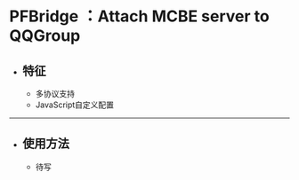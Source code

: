 # PFBridge ：Attach MCBE server to QQGroup
- ## 特征
   - 多协议支持
   - JavaScript自定义配置
---
- ## 使用方法
   - 待写